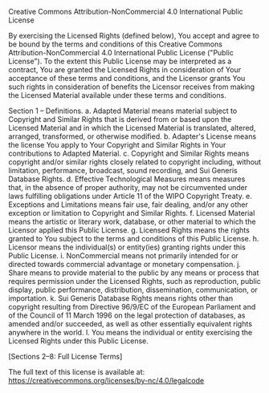 Creative Commons Attribution-NonCommercial 4.0 International Public License

By exercising the Licensed Rights (defined below), You accept and agree to be bound by the terms and conditions of this Creative Commons Attribution-NonCommercial 4.0 International Public License ("Public License"). To the extent this Public License may be interpreted as a contract, You are granted the Licensed Rights in consideration of Your acceptance of these terms and conditions, and the Licensor grants You such rights in consideration of benefits the Licensor receives from making the Licensed Material available under these terms and conditions.

Section 1 – Definitions.
a. Adapted Material means material subject to Copyright and Similar Rights that is derived from or based upon the Licensed Material and in which the Licensed Material is translated, altered, arranged, transformed, or otherwise modified.
b. Adapter's License means the license You apply to Your Copyright and Similar Rights in Your contributions to Adapted Material.
c. Copyright and Similar Rights means copyright and/or similar rights closely related to copyright including, without limitation, performance, broadcast, sound recording, and Sui Generis Database Rights.
d. Effective Technological Measures means measures that, in the absence of proper authority, may not be circumvented under laws fulfilling obligations under Article 11 of the WIPO Copyright Treaty.
e. Exceptions and Limitations means fair use, fair dealing, and/or any other exception or limitation to Copyright and Similar Rights.
f. Licensed Material means the artistic or literary work, database, or other material to which the Licensor applied this Public License.
g. Licensed Rights means the rights granted to You subject to the terms and conditions of this Public License.
h. Licensor means the individual(s) or entity(ies) granting rights under this Public License.
i. NonCommercial means not primarily intended for or directed towards commercial advantage or monetary compensation.
j. Share means to provide material to the public by any means or process that requires permission under the Licensed Rights, such as reproduction, public display, public performance, distribution, dissemination, communication, or importation.
k. Sui Generis Database Rights means rights other than copyright resulting from Directive 96/9/EC of the European Parliament and of the Council of 11 March 1996 on the legal protection of databases, as amended and/or succeeded, as well as other essentially equivalent rights anywhere in the world.
l. You means the individual or entity exercising the Licensed Rights under this Public License.

[Sections 2–8: Full License Terms]

The full text of this license is available at:
https://creativecommons.org/licenses/by-nc/4.0/legalcode
